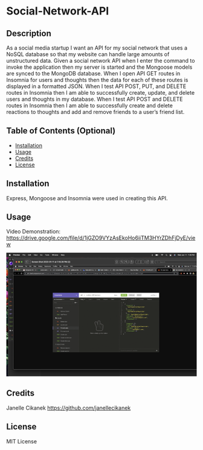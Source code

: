 # Social-Network-API

## Description

As a social media startup I want an API for my social network that uses a NoSQL database so that my website can handle large amounts of unstructured data.
Given a social network API when I enter the command to invoke the application then my server is started and the Mongoose models are synced to the MongoDB database.
When I open API GET routes in Insomnia for users and thoughts then the data for each of these routes is displayed in a formatted JSON.
When I test API POST, PUT, and DELETE routes in Insomnia then I am able to successfully create, update, and delete users and thoughts in my database.
When I test API POST and DELETE routes in Insomnia then I am able to successfully create and delete reactions to thoughts and add and remove friends to a user’s friend list.

## Table of Contents (Optional)

- [Installation](#installation)
- [Usage](#usage)
- [Credits](#credits)
- [License](#license)

## Installation

Express, Mongoose and Insomnia were used in creating this API. 

## Usage

  Video Demonstration: https://drive.google.com/file/d/1jGZO9VYzAsEkoHo6iiTM3HYrZDhFjDyE/view
  
    
   ![alt screenshot](./images/socialNetwork.png)
 

## Credits

Janelle Cikanek
https://github.com/janellecikanek

## License

MIT License
